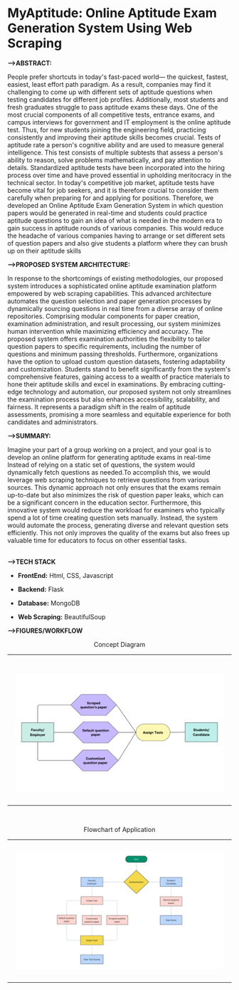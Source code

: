 # MyAptitude: Online Aptitude Exam Generation System Using Web Scraping
<strong>-->ABSTRACT:</strong>
<p>People prefer shortcuts in today's fast-paced world— the quickest, fastest, easiest, least effort path paradigm. As a result, companies may find it challenging to come up with different sets of aptitude questions when testing candidates for different job profiles. Additionally, most students and fresh graduates struggle to pass aptitude exams these days. One of the most crucial components of all competitive tests, entrance exams, and campus interviews for government and IT employment is the online aptitude test. Thus, for new students joining the engineering field, practicing consistently and improving their aptitude skills becomes crucial. Tests of aptitude rate a person's cognitive ability and are used to measure general intelligence. This test consists of multiple subtests that assess a person's ability to reason, solve problems mathematically, and pay attention to details. Standardized aptitude tests have been incorporated into the hiring process over time and have proved essential in upholding meritocracy in the technical sector. In today's competitive job market, aptitude tests have become vital for job seekers, and it is therefore crucial to consider them carefully when preparing for and applying for positions. Therefore, we developed an Online Aptitude Exam Generation System in which question papers would be generated in real-time and students could practice aptitude questions to gain an idea of what is needed in the modern era to gain success in aptitude rounds of various companies. This would reduce the headache of various companies having to arrange or set different sets of question papers and also give students a platform where they can brush up on their aptitude skills</p>

<strong>-->PROPOSED SYSTEM ARCHITECTURE:</strong>
<p>In response to the shortcomings of existing methodologies, our proposed system introduces a sophisticated online aptitude examination platform empowered by web scraping capabilities. This advanced architecture automates the question selection and paper generation processes by dynamically sourcing questions in real time from a diverse array of online repositories. Comprising modular components for paper creation, examination administration, and result processing, our system minimizes human intervention while maximizing efficiency and accuracy. The proposed system offers examination authorities the flexibility to tailor question papers to specific requirements, including the number of questions and minimum passing thresholds. Furthermore, organizations have the option to upload custom question datasets, fostering adaptability and customization. Students stand to benefit significantly from the system's comprehensive features, gaining access to a wealth of practice materials to hone their aptitude skills and excel in examinations. By embracing cutting-edge technology and automation, our proposed system not only streamlines the examination process but also enhances accessibility, scalability, and fairness. It represents a paradigm shift in the realm of aptitude assessments, promising a more seamless and equitable experience for both candidates and administrators.</p>

<strong>-->SUMMARY:</strong>
<p>Imagine your part of a group working on a project, and your goal is to develop an online platform for generating aptitude exams in real-time Instead of relying on a static set of questions, the system would dynamically fetch questions as needed.To accomplish this, we would leverage web scraping techniques to retrieve questions from various sources. This dynamic approach not only ensures that the exams remain up-to-date but also minimizes the risk of question paper leaks, which can be a significant concern in the education sector. Furthermore, this innovative system would reduce the workload for examiners who typically spend a lot of time creating question sets manually. Instead, the system would automate the process, generating diverse and relevant question sets efficiently. This not only improves the quality of the exams but also frees up valuable time for educators to focus on other essential tasks.</p>
<br>
<strong>-->TECH STACK</strong>

- **FrontEnd:** Html, CSS, Javascript

- **Backend:** Flask

- **Database:** MongoDB

- **Web Scraping:** BeautifulSoup

<strong>-->FIGURES/WORKFLOW</strong>
<p style="text-align: center">Concept Diagram</p>
<table><tr>
<td> 
<br>
  <p align="center" style="padding: 10px">
    <img alt="Concept" src="/images/concept_diagram.png" width="900">
  </p> 
  
</td>
</tr></table>
<br>

<p style="text-align: center">Flowchart of Application</p>
<table><tr>
<td> 
  <p align="center" style="padding: 10px">
    <img alt="flowchart" src="/images/flowchart.png" width="850">
    <br>
  </p>
</td>
</tr></table>
